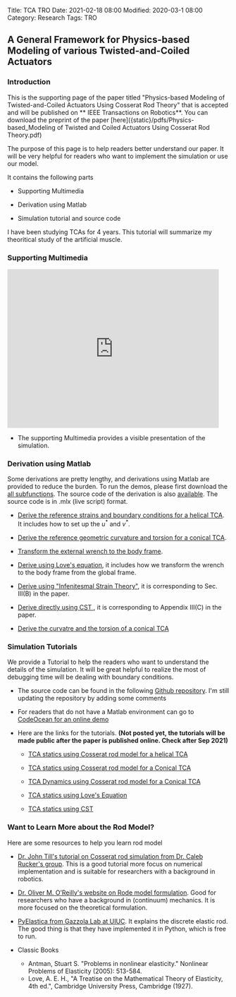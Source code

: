 Title: TCA TRO
Date: 2021-02-18 08:00
Modified: 2020-03-1 08:00
Category: Research
Tags: TRO

<!---Password: jiefeng!--->

## **A General Framework for Physics-based Modeling of various Twisted-and-Coiled Actuators**

### Introduction

This is the supporting page of the paper titled "Physics-based Modeling of Twisted-and-Coiled Actuators Using Cosserat Rod Theory" that is accepted and will be published on ** IEEE Transactions on Robotics**. You can download the preprint of the paper [here]({static}/pdfs/Physics-based_Modeling of Twisted and Coiled Actuators Using Cosserat Rod Theory.pdf)

The purpose of this page is to help readers better understand our paper. It will be very helpful for readers who want to implement the simulation or use our model. 

It contains the following parts

- Supporting Multimedia

- Derivation using Matlab

- Simulation tutorial and source code

I have been studying TCAs for 4 years. This tutorial will summarize my theoritical study of the artificial muscle. 

### Supporting Multimedia


<iframe width="480" height="360" src="https://www.youtube.com/embed/_2ka1khKXDw" frameborder="0" allow="accelerometer; autoplay; clipboard-write; encrypted-media; gyroscope; picture-in-picture" allowfullscreen></iframe>

* The supporting Multimedia provides a visible presentation of the simulation.


### Derivation using Matlab

Some derivations are pretty lengthy, and derivations using Matlab are provided to reduce the burden. To run the demos, please first download the [all subfunctions](https://github.com/jiefengsun/TCA_TRO/tree/main/01_functions). The source code of the derivation is also [available](https://github.com/jiefengsun/TCA_TRO). The source code is in .mlx (live script) format. 

- [Derive the reference strains and boundary conditions for a helical TCA]({static}/images/TRO/reference_strain_helix.html). It includes how to set up the $u^*$ and $v^*$. 

- [Derive the reference geometric curvature and torsion for a conical TCA]({static}/images/TRO/Conical_spiral.html).

- [Transform the external wrench to the body frame]({static}/images/TRO/wrench_transform.html). 

- [Derive using Love's equation]({static}/images/TRO/love_equation.html), it includes how we transform the wrench to the body frame from the global frame. 

- [Derive using "Infenitesmal Strain Theory"]({static}/images/TRO/CST_Rod.html), it is corresponding to Sec. III(B) in the paper. 

- [Derive directly using CST ]({static}/images/TRO/CST_direct.html), it is corresponding to Appendix III(C) in the paper. 

- [Derive the curvatre and the torsion of a conical TCA]({static}/images/TRO/Conical_spiral.html)



### Simulation Tutorials


We provide a Tutorial to help the readers who want to understand the details of the simulation. It will be great helpful to realize the most of debugging time will be dealing with boundary conditions. 

- The source code can be found in the following [Github repository](https://github.com/jiefengsun/TCA_TRO). I'm still updating the repository by adding some comments

- For readers that do not have a Matlab environment can go to [CodeOcean for an online demo](https://codeocean.com/capsule/9470150/tree)

- Here are the links for the tutorials. **(__Not posted yet__, the tutorials will be made public after the paper is published online. Check after Sep 2021)**

	- [TCA statics using Cosserat rod model for a helical TCA]({filename}/catagory/statics_tutorial.md)
	
	- [TCA statics using Cosserat rod model for a Conical TCA]({filename}/catagory/simulate_a_Conical_TCA.md)
	
	- [TCA Dynamics using Cosserat rod model for a Conical TCA]()
		
	- [TCA statics using Love's Equation]()
	
	- [TCA statics using CST]()
	

### Want to Learn More about the Rod Model?

Here are some resources to help you learn rod model

- [Dr. John Till's tutorial on Cosserat rod simulation from Dr. Caleb Rucker's group](). This is a good tutorial more focus on numerical implementation and is suitable for researchers with a background in robotics.
	
- [Dr. Oliver M. O’Reilly's website on Rode model formulation](https://rotations.berkeley.edu/site-information/). Good for researchers who have a background in (continuum) mechanics. It is more focused on the theoretical formulation. 

- [PyElastica from Gazzola Lab at UIUC](https://www.cosseratrods.org/#about). It explains the discrete elastic rod. The good thing is that they have implemented it in Python, which is free to run.

- Classic Books
	- Antman, Stuart S. "Problems in nonlinear elasticity." Nonlinear Problems of Elasticity (2005): 513-584.
	- Love, A. E. H., "A Treatise on the Mathematical Theory of Elasticity, 4th ed.", Cambridge University Press, Cambridge (1927).
	








